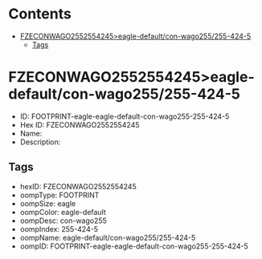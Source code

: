 



Contents
========

* [FZECONWAGO2552554245>eagle-default/con-wago255/255-424-5](#fzeconwago2552554245eagle-defaultcon-wago255255-424-5)
	* [Tags](#tags)

# FZECONWAGO2552554245>eagle-default/con-wago255/255-424-5

- ID: FOOTPRINT-eagle-eagle-default-con-wago255-255-424-5
- Hex ID: FZECONWAGO2552554245
- Name: 
- Description: 

## Tags

- hexID: FZECONWAGO2552554245
- oompType: FOOTPRINT
- oompSize: eagle
- oompColor: eagle-default
- oompDesc: con-wago255
- oompIndex: 255-424-5
- oompName: eagle-default/con-wago255/255-424-5
- oompID: FOOTPRINT-eagle-eagle-default-con-wago255-255-424-5
